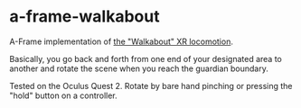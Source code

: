 # a-frame-walkabout
A-Frame implementation of [the "Walkabout" XR locomotion](https://youtu.be/pW6nlLV88Zk?t=15).

Basically, you go back and forth from one end of your designated area to another and rotate the scene
when you reach the guardian boundary.

Tested on the Oculus Quest 2.
Rotate by bare hand pinching or pressing the "hold" button on a controller.
